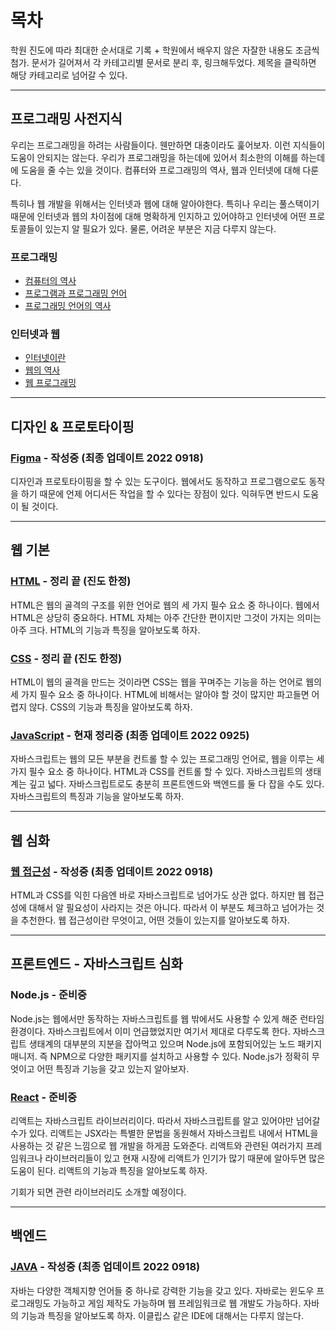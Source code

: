 # 목차
학원 진도에 따라 최대한 순서대로 기록 + 학원에서 배우지 않은 자잘한 내용도 조금씩 첨가. 문서가 길어져서 각 카테고리별 문서로 분리 후, 링크해두었다. 제목을 클릭하면 해당 카테고리로 넘어갈 수 있다.

---

## 프로그래밍 사전지식
우리는 프로그래밍을 하려는 사람들이다. 웬만하면 대충이라도 훑어보자. 이런 지식들이 도움이 안되지는 않는다. 우리가 프로그래밍을 하는데에 있어서 최소한의 이해를 하는데에 도움을 줄 수는 있을 것이다. 컴퓨터와 프로그래밍의 역사, 웹과 인터넷에 대해 다룬다.

특히나 웹 개발을 위해서는 인터넷과 웹에 대해 알아야한다. 특히나 우리는 풀스택이기 때문에 인터넷과 웹의 차이점에 대해 명확하게 인지하고 있어야하고 인터넷에 어떤 프로토콜들이 있는지 알 필요가 있다. 물론, 어려운 부분은 지금 다루지 않는다.

### 프로그래밍
+ [컴퓨터의 역사](https://nihilog.github.io/post/2021-05-03-01-history-of-computer)
+ [프로그램과 프로그래밍 언어](https://nihilog.github.io/post/2021-05-03-02-program-and-programming)
+ [프로그래밍 언어의 역사](https://nihilog.github.io/post/2021-05-03-03-history-of-programming-language)

### 인터넷과 웹
+ [인터넷이란](https://nihilog.github.io/post/2021-05-04-01-origin-of-internet)
+ [웹의 역사](https://nihilog.github.io/post/2021-05-04-02-history-of-web)
+ [웹 프로그래밍](https://nihilog.github.io/post/2021-05-04-03-web-programming)

---

## 디자인 & 프로토타이핑
### [Figma](./Category/Figma.md) - 작성중 (최종 업데이트 2022 0918)
디자인과 프로토타이핑을 할 수 있는 도구이다. 웹에서도 동작하고 프로그램으로도 동작을 하기 때문에 언제 어디서든 작업을 할 수 있다는 장점이 있다. 익혀두면 반드시 도움이 될 것이다.

---

## 웹 기본
### [HTML](./Category/HTML.md) - 정리 끝 (진도 한정)
HTML은 웹의 골격의 구조를 위한 언어로 웹의 세 가지 필수 요소 중 하나이다. 웹에서 HTML은 상당히 중요하다. HTML 자체는 아주 간단한 편이지만 그것이 가지는 의미는 아주 크다. HTML의 기능과 특징을 알아보도록 하자.

### [CSS](./Category/CSS.md) - 정리 끝 (진도 한정)
HTML이 웹의 골격을 만드는 것이라면 CSS는 웹을 꾸며주는 기능을 하는 언어로 웹의 세 가지 필수 요소 중 하나이다. HTML에 비해서는 알아야 할 것이 많지만 파고들면 어렵지 않다. CSS의 기능과 특징을 알아보도록 하자.

### [JavaScript](./Category/JavaScript.md) - 현재 정리중 (최종 업데이트 2022 0925)
자바스크립트는 웹의 모든 부분을 컨트롤 할 수 있는 프로그래밍 언어로, 웹을 이루는 세 가지 필수 요소 중 하나이다. HTML과 CSS를 컨트롤 할 수 있다. 자바스크립트의 생태계는 깊고 넓다. 자바스크립트로도 충분히 프론트엔드와 백엔드를 둘 다 잡을 수도 있다. 자바스크립트의 특징과 기능을 알아보도록 하자.

---

## 웹 심화
### [웹 접근성](./Category/WebAccessibility.md) - 작성중 (최종 업데이트 2022 0918)
HTML과 CSS를 익힌 다음엔 바로 자바스크립트로 넘어가도 상관 없다. 하지만 웹 접근성에 대해서 알 필요성이 사라지는 것은 아니다. 따라서 이 부분도 체크하고 넘어가는 것을 추천한다. 웹 접근성이란 무엇이고, 어떤 것들이 있는지를 알아보도록 하자.

---

## 프론트엔드 - 자바스크립트 심화
### Node.js - 준비중
Node.js는 웹에서만 동작하는 자바스크립트를 웹 밖에서도 사용할 수 있게 해준 런타임 환경이다. 자바스크립트에서 이미 언급했었지만 여기서 제대로 다루도록 한다. 자바스크립트 생태계의 대부분의 지분을 잡아먹고 있으며 Node.js에 포함되어있는 노드 패키지 매니저. 즉 NPM으로 다양한 패키지를 설치하고 사용할 수 있다. Node.js가 정확히 무엇이고 어떤 특징과 기능을 갖고 있는지 알아보자.

### [React](./Category/React.md) - 준비중
리액트는 자바스크립트 라이브러리이다. 따라서 자바스크립트를 알고 있어야만 넘어갈 수가 있다. 리액트는 JSX라는 특별한 문법을 동원해서 자바스크립트 내에서 HTML을 사용하는 것 같은 느낌으로 웹 개발을 하게끔 도와준다. 리액트와 관련된 여러가지 프레임워크나 라이브러리들이 있고 현재 시장에 리액트가 인기가 많기 때문에 알아두면 많은 도움이 된다. 리액트의 기능과 특징을 알아보도록 하자.

기회가 되면 관련 라이브러리도 소개할 예정이다.

---

## 백엔드
### [JAVA](./Category/JAVA.md) - 작성중 (최종 업데이트 2022 0918)
자바는 다양한 객체지향 언어들 중 하나로 강력한 기능을 갖고 있다. 자바로는 윈도우 프로그래밍도 가능하고 게임 제작도 가능하며 웹 프레임워크로 웹 개발도 가능하다. 자바의 기능과 특징을 알아보도록 하자. 이클립스 같은 IDE에 대해서는 다루지 않는다.